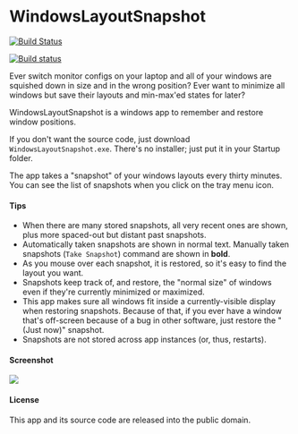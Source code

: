 WindowsLayoutSnapshot
=====================

[![Build Status](https://travis-ci.org/trident-job/WindowsLayoutSnapshot.svg?branch=master)](https://travis-ci.org/trident-job/WindowsLayoutSnapshot)

[![Build status](https://ci.appveyor.com/api/projects/status/5whmdeybcn0l4ivi?svg=true)](https://ci.appveyor.com/project/trident-job/windowslayoutsnapshot)


Ever switch monitor configs on your laptop and all of your windows are squished down in size and in the wrong position?  Ever want to minimize all windows but save their layouts and min-max'ed states for later?

WindowsLayoutSnapshot is a windows app to remember and restore window positions.

If you don't want the source code, just download `WindowsLayoutSnapshot.exe`.  There's no installer; just put it in your Startup folder.

The app takes a "snapshot" of your windows layouts every thirty minutes.  You can see the list of snapshots when you click on the tray menu icon.


#### Tips
* When there are many stored snapshots, all very recent ones are shown, plus more spaced-out but distant past snapshots.
* Automatically taken snapshots are shown in normal text.  Manually taken snapshots (`Take Snapshot`) command are shown in **bold**.
* As you mouse over each snapshot, it is restored, so it's easy to find the layout you want.
* Snapshots keep track of, and restore, the "normal size" of windows even if they're currently minimized or maximized.
* This app makes sure all windows fit inside a currently-visible display when restoring snapshots.  Because of that, if you ever have a window that's off-screen because of a bug in other software, just restore the "(Just now)" snapshot.
* Snapshots are not stored across app instances (or, thus, restarts).


#### Screenshot
<img src="https://raw.github.com/adamsmith/WindowsLayoutSnapshot/master/screenshot.png" />


#### License
This app and its source code are released into the public domain.


